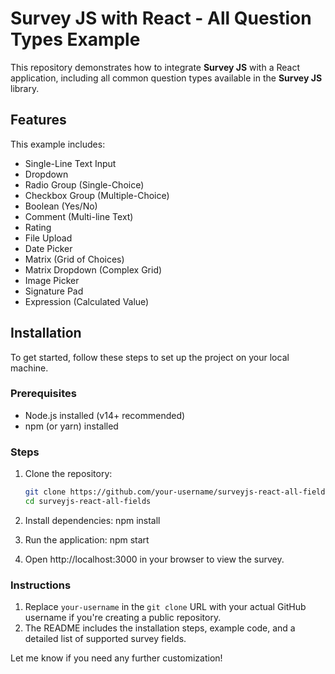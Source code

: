 # Survey JS with React - All Question Types Example

This repository demonstrates how to integrate **Survey JS** with a React application, including all common question types available in the **Survey JS** library.

## Features

This example includes:

- Single-Line Text Input
- Dropdown
- Radio Group (Single-Choice)
- Checkbox Group (Multiple-Choice)
- Boolean (Yes/No)
- Comment (Multi-line Text)
- Rating
- File Upload
- Date Picker
- Matrix (Grid of Choices)
- Matrix Dropdown (Complex Grid)
- Image Picker
- Signature Pad
- Expression (Calculated Value)

## Installation

To get started, follow these steps to set up the project on your local machine.

### Prerequisites

- Node.js installed (v14+ recommended)
- npm (or yarn) installed

### Steps

1. Clone the repository:

   ```bash
   git clone https://github.com/your-username/surveyjs-react-all-fields.git
   cd surveyjs-react-all-fields
   ```

2. Install dependencies:
   npm install
3. Run the application:
   npm start
4. Open http://localhost:3000 in your browser to view the survey.


### Instructions

1. Replace `your-username` in the `git clone` URL with your actual GitHub username if you're creating a public repository.
2. The README includes the installation steps, example code, and a detailed list of supported survey fields.

Let me know if you need any further customization!
